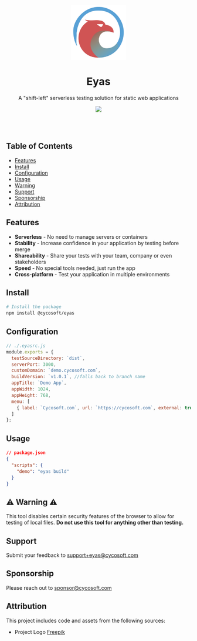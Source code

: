 <p align="center">
	<a href="https://cycosoft.com/">
		<img src="./_design/eyas-logo.svg" alt="Eyas Logo" width="150px" height="150px">
	</a>
</p>

<div align="center">
  <h1>Eyas</h1>
</div>
<p align="center">A "shift-left" serverless testing solution for static web applications</p>

<p align="center">
<img src="https://img.shields.io/npm/v/@cycosoft/eyas?color=6988e6&label=version">
</p>

<br />
<br />

## Table of Contents

- [Features](#features)
- [Install](#install)
- [Configuration](#configuration)
- [Usage](#usage)
- [Warning](#warning)
- [Support](#support)
- [Sponsorship](#sponsorship)
- [Attribution](#attribution)

## Features
- **Serverless** - No need to manage servers or containers
- **Stability** - Increase confidence in your application by testing before merge
- **Shareability** - Share your tests with your team, company or even stakeholders
- **Speed** - No special tools needed, just run the app
- **Cross-platform** - Test your application in multiple environments

## Install
```bash
# Install the package
npm install @cycosoft/eyas
```

## Configuration

```js
// ./.eyasrc.js
module.exports = {
  testSourceDirectory: `dist`,
  serverPort: 3000,
  customDomain: `demo.cycosoft.com`,
  buildVersion: `v1.0.1`, //falls back to branch name
  appTitle: `Demo App`,
  appWidth: 1024,
  appHeight: 768,
  menu: [
    { label: `Cycosoft.com`, url: `https://cycosoft.com`, external: true },
  ]
};
```

## Usage

```json
// package.json
{
  "scripts": {
    "demo": "eyas build"
  }
}
```

## ⚠️ Warning ⚠️

This tool disables certain security features of the browser to allow for testing of local files. **Do not use this tool for anything other than testing.**

## Support

Submit your feedback to <support+eyas@cycosoft.com>

## Sponsorship

Please reach out to <sponsor@cycosoft.com>

## Attribution

This project includes code and assets from the following sources:

- Project Logo [Freepik](https://www.freepik.com/free-vector/eagle-logo-design-template_45007164.htm)